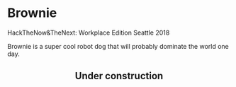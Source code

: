 # Brownie
HackTheNow&amp;TheNext: Workplace Edition Seattle 2018

Brownie is a super cool robot dog that will probably dominate the world one day. 
## <Center>Under construction</center>
